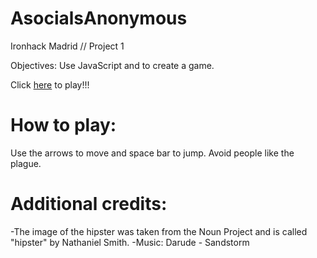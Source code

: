 AsocialsAnonymous
==================
Ironhack Madrid // Project 1

Objectives: Use JavaScript and <canvas> to create a game.

Click <a href="https://svmarinez.github.io/AsocialsAnon/">here</a> to play!!!

How to play: 
===============

Use the arrows to move and space bar to jump. Avoid people like the plague. 

Additional credits:
======================
 
-The image of the hipster was taken from the Noun Project and is called "hipster" by Nathaniel Smith.
-Music: Darude - Sandstorm